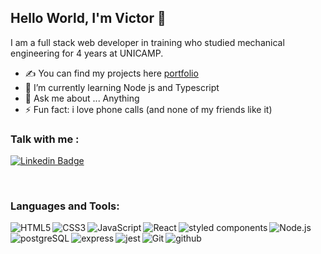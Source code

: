 ## Hello World, I'm Victor  👋

I am a full stack web developer in training who studied mechanical engineering for 4 years at UNICAMP.

- ✍ You can find my projects here [portfolio](https://github.com/victordurco?tab=repositories)
- 🌱 I’m currently learning Node js and Typescript
- 💬 Ask me about ... Anything
- ⚡ Fun fact: i love phone calls  (and none of my friends like it)


### Talk with me :
[![Linkedin Badge](https://img.shields.io/badge/-LinkedIn-blue?style=flat&logo=Linkedin&logoColor=white&link=https://www.linkedin.com/in/rebeccamanzi/)](https://www.linkedin.com/in/victor-dur%C3%A7o-1878a8195/)

<br />

### Languages and Tools:

<img align="left" alt="HTML5" src="https://img.shields.io/badge/HTML5-E34F26?style=for-the-badge&logo=html5&logoColor=white" />
<img align="left" alt="CSS3" src="https://img.shields.io/badge/CSS3-1572B6?style=for-the-badge&logo=css3&logoColor=white" />
<img align="left" alt="JavaScript" src="	https://img.shields.io/badge/JavaScript-323330?style=for-the-badge&logo=javascript&logoColor=F7DF1E" />
<img align="left" alt="React"  src="https://img.shields.io/badge/React-20232A?style=for-the-badge&logo=react&logoColor=61DAFB" />
<img align="left" alt="styled components" src="https://img.shields.io/badge/styled--components-DB7093?style=for-the-badge&logo=styled-components&logoColor=white" />
<img align="left" alt="Node.js" src="https://img.shields.io/badge/Node.js-339933?style=for-the-badge&logo=nodedotjs&logoColor=white" />
<img align="left" alt="postgreSQL" src="https://img.shields.io/badge/PostgreSQL-316192?style=for-the-badge&logo=postgresql&logoColor=white" />
<img align="left" alt="express"  src="	https://img.shields.io/badge/Express.js-000000?style=for-the-badge&logo=express&logoColor=white" />
<img align="left" alt="jest"  src="https://img.shields.io/badge/Jest-C21325?style=for-the-badge&logo=jest&logoColor=white" />
<img align="left" alt="Git" src="https://img.shields.io/badge/Git-F05032?style=for-the-badge&logo=git&logoColor=white" />
<img align="left" alt="github"  src="https://img.shields.io/badge/GitHub-100000?style=for-the-badge&logo=github&logoColor=white" />
